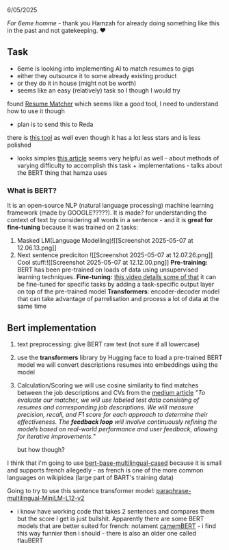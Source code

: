 6/05/2025

*For 6eme homme* - thank you Hamzah for already doing something like this in the past and not gatekeeping. ❤️

## Task
- 6eme is looking into implementing AI to match resumes to gigs
- either they outsource it to some already existing product
- or they do it in house (might not be worth)
- seems like an easy (relatively) task so I though I would try

found [Resume Matcher](https://github.com/srbhr/Resume-Matcher) which seems like a good tool, I need to understand how to use it though 
- plan is to send this to Reda

there is [this tool](https://github.com/kirudang/CV-Job-matching/tree/main) as well even though it has a lot less stars and is less polished
- looks simples
[this article](https://kartikmadan11.medium.com/building-a-job-description-to-resume-matcher-using-natural-language-processing-5a4f5181cfe4) seems very helpful as well - about methods of varying difficulty to accomplish this task + implementations - talks about the BERT thing that hamza uses

### What is BERT?
It is an open-source NLP (natural language processing) machine learning framework (made by GOOGLE?????). It is made? for understanding the context of text by considering all words in a sentence - and it is **great for fine-tuning** because it was trained on 2 tasks:
1. Masked LM(Language Modelling)![[Screenshot 2025-05-07 at 12.06.13.png]]
2. Next sentence prediciton
![[Screenshot 2025-05-07 at 12.07.26.png]]
Cool stuff:![[Screenshot 2025-05-07 at 12.12.00.png]]
**Pre-training:**
	BERT has been pre-trained on loads of data using unsupervised learning techniques.
**Fine-tuning:** [this video details some of that](https://www.youtube.com/watch?v=4QHg8Ix8WWQ&t=309s)
	it can be fine-tuned for specific tasks by adding a task-specific output layer on top of the pre-trained model
**Transformers**:
encoder-decoder model that can take advantage of parrelisation and process a lot of data at the same time
## Bert implementation 
1. text preprocessing:
	give BERT raw text (not sure if all lowercase)
2. use the **transformers** library by Hugging face to load a pre-trained BERT model
	we will convert descriptions resumes into embeddings using the model
3. Calculation/Scoring
	we will use cosine similarity to find matches between the job descriptions and CVs
from the [medium article](https://kartikmadan11.medium.com/building-a-job-description-to-resume-matcher-using-natural-language-processing-5a4f5181cfe4)
	"*To evaluate our matcher, we will use labeled test data consisting of resumes and corresponding job descriptions. We will measure precision, recall, and F1 score for each approach to determine their effectiveness. The **feedback loop** will involve continuously refining the models based on real-world performance and user feedback, allowing for iterative improvements.*"
	
	but how though?

I think that i'm going to use [bert-base-multilingual-cased](https://huggingface.co/google-bert/bert-base-multilingual-cased) because it is small and supports french allegedly - as french is one of the more common languages on wikipidea (large part of BART's training data)

Going to try to use this sentence transformer model: [paraphrase-multilingual-MiniLM-L12-v2](https://huggingface.co/sentence-transformers/paraphrase-multilingual-MiniLM-L12-v2)
- i know have working code that takes 2 sentences and compares them but the score I get is just bullshit.
Apparently there are some BERT models that are better suited for french: notament [camemBERT](https://camembert-model.fr) - i find this way funnier then i should - there is also an older one called flauBERT
